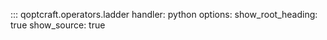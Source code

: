 ::: qoptcraft.operators.ladder
	handler: python
	options:
		show_root_heading: true
		show_source: true
